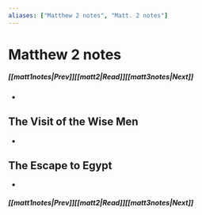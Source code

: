 ```yaml
---
aliases: ["Matthew 2 notes", "Matt. 2 notes"]
---
```

# Matthew 2 notes
##### <span class=arrow-left></span>[[matt1notes|Prev]]<span class=navigation-separator></span>[[matt2|Read]]<span class=navigation-separator></span>[[matt3notes|Next]]<span class=arrow-right></span>
- 
## The Visit of the Wise Men
- 
## The Escape to Egypt
- 
##### <span class=arrow-left></span>[[matt1notes|Prev]]<span class=navigation-separator></span>[[matt2|Read]]<span class=navigation-separator></span>[[matt3notes|Next]]<span class=arrow-right></span>